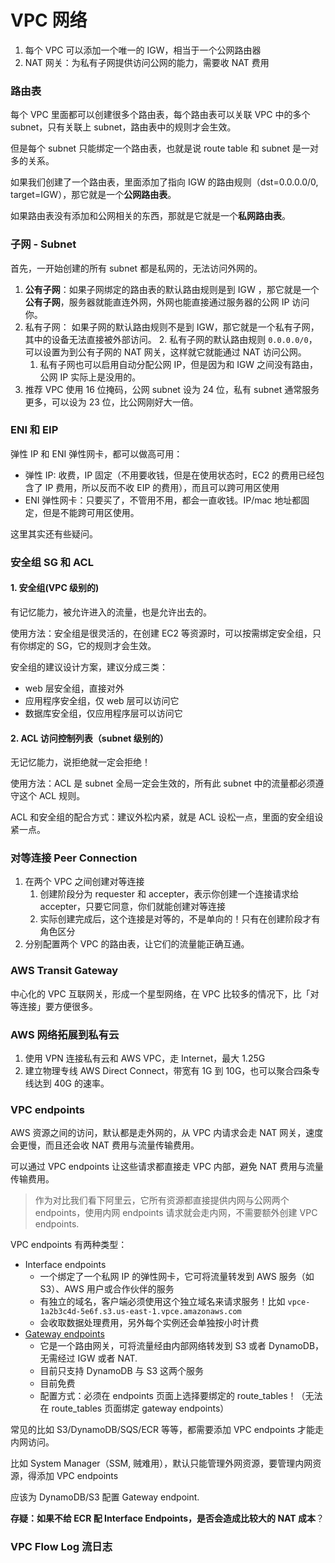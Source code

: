 # VPC 网络

1. 每个 VPC 可以添加一个唯一的 IGW，相当于一个公网路由器
1. NAT 网关：为私有子网提供访问公网的能力，需要收 NAT 费用


### 路由表

每个 VPC 里面都可以创建很多个路由表，每个路由表可以关联 VPC 中的多个 subnet，只有关联上 subnet，路由表中的规则才会生效。

但是每个 subnet 只能绑定一个路由表，也就是说 route table 和 subnet 是一对多的关系。

如果我们创建了一个路由表，里面添加了指向 IGW 的路由规则（dst=0.0.0.0/0, target=IGW），那它就是一个**公网路由表**。

如果路由表没有添加和公网相关的东西，那就是它就是一个**私网路由表**。


### 子网 - Subnet

首先，一开始创建的所有 subnet 都是私网的，无法访问外网的。

1. **公有子网**：如果子网绑定的路由表的默认路由规则是到 IGW ，那它就是一个**公有子网**，服务器就能直连外网，外网也能直接通过服务器的公网 IP 访问你。
2. 私有子网： 如果子网的默认路由规则不是到 IGW，那它就是一个私有子网，其中的设备无法直接被外部访问。
   2. 私有子网的默认路由规则 `0.0.0.0/0`，可以设置为到公有子网的 NAT 网关，这样就它就能通过 NAT 访问公网。
   1. 私有子网也可以启用自动分配公网 IP，但是因为和 IGW 之间没有路由，公网 IP 实际上是没用的。
4. 推荐 VPC 使用 16 位掩码，公网 subnet 设为 24 位，私有 subnet 通常服务更多，可以设为 23 位，比公网刚好大一倍。


### ENI 和 EIP

弹性 IP 和 ENI 弹性网卡，都可以做高可用：

- 弹性 IP: 收费，IP 固定（不用要收钱，但是在使用状态时，EC2 的费用已经包含了 IP 费用，所以反而不收 EIP 的费用），而且可以跨可用区使用
- ENI 弹性网卡：只要买了，不管用不用，都会一直收钱。IP/mac 地址都固定，但是不能跨可用区使用。


这里其实还有些疑问。

### 安全组 SG 和 ACL

#### 1. 安全组(VPC 级别的)

有记忆能力，被允许进入的流量，也是允许出去的。

使用方法：安全组是很灵活的，在创建 EC2 等资源时，可以按需绑定安全组，只有你绑定的 SG，它的规则才会生效。


安全组的建议设计方案，建议分成三类：
- web 层安全组，直接对外
- 应用程序安全组，仅 web 层可以访问它
- 数据库安全组，仅应用程序层可以访问它


#### 2. ACL 访问控制列表（subnet 级别的）

无记忆能力，说拒绝就一定会拒绝！

使用方法：ACL 是 subnet 全局一定会生效的，所有此 subnet 中的流量都必须遵守这个 ACL 规则。

ACL 和安全组的配合方式：建议外松内紧，就是 ACL 设松一点，里面的安全组设紧一点。


### 对等连接 Peer Connection

1. 在两个 VPC 之间创建对等连接
   1. 创建阶段分为 requester 和 accepter，表示你创建一个连接请求给 accepter，只要它同意，你们就能创建对等连接
   2. 实际创建完成后，这个连接是对等的，不是单向的！只有在创建阶段才有角色区分
2. 分别配置两个 VPC 的路由表，让它们的流量能正确互通。


### AWS Transit Gateway

中心化的 VPC 互联网关，形成一个星型网络，在 VPC 比较多的情况下，比「对等连接」要方便很多。

### AWS 网络拓展到私有云

1. 使用 VPN 连接私有云和 AWS VPC，走 Internet，最大 1.25G
2. 建立物理专线 AWS Direct Connect，带宽有 1G 到 10G，也可以聚合四条专线达到 40G 的速率。


### VPC endpoints

AWS 资源之间的访问，默认都是走外网的，从 VPC 内请求会走 NAT 网关，速度会更慢，而且还会收 NAT 费用与流量传输费用。

可以通过 VPC endpoints 让这些请求都直接走 VPC 内部，避免 NAT 费用与流量传输费用。

>作为对比我们看下阿里云，它所有资源都直接提供内网与公网两个 endpoints，使用内网 endpoints 请求就会走内网，不需要额外创建 VPC endpoints.

VPC endpoints 有两种类型：

- Interface endpoints
  - 一个绑定了一个私网 IP 的弹性网卡，它可将流量转发到 AWS 服务（如 S3）、AWS 用户或合作伙伴的服务
  - 有独立的域名，客户端必须使用这个独立域名来请求服务！比如 `vpce-1a2b3c4d-5e6f.s3.us-east-1.vpce.amazonaws.com`
  - 会收取数据处理费用，另外每个实例还会单独按小时计费
- [Gateway endpoints](https://docs.aws.amazon.com/vpc/latest/privatelink/gateway-endpoints.html)
  - 它是一个路由网关，可将流量经由内部网络转发到 S3 或者 DynamoDB，无需经过 IGW 或者 NAT.
  - 目前只支持 DynamoDB 与 S3 这两个服务
  - 目前免费
  - 配置方式：必须在 endpoints 页面上选择要绑定的 route_tables！（无法在 route_tables 页面绑定 gateway endpoints）

常见的比如 S3/DynamoDB/SQS/ECR 等等，都需要添加 VPC endpoints 才能走内网访问。

比如 System Manager（SSM, 贼难用），默认只能管理外网资源，要管理内网资源，得添加 VPC endpoints

应该为 DynamoDB/S3 配置 Gateway endpoint.

**存疑：如果不给 ECR 配 Interface Endpoints，是否会造成比较大的 NAT 成本**？

### VPC Flow Log 流日志




